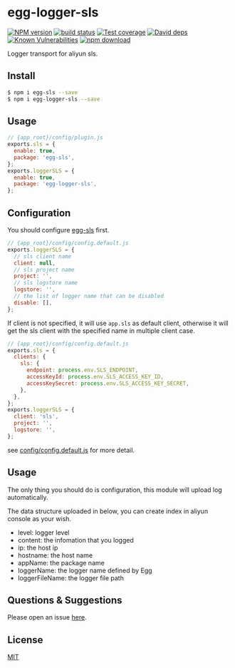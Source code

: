 # egg-logger-sls

[![NPM version][npm-image]][npm-url]
[![build status][travis-image]][travis-url]
[![Test coverage][codecov-image]][codecov-url]
[![David deps][david-image]][david-url]
[![Known Vulnerabilities][snyk-image]][snyk-url]
[![npm download][download-image]][download-url]

[npm-image]: https://img.shields.io/npm/v/egg-logger-sls.svg?style=flat-square
[npm-url]: https://npmjs.org/package/egg-logger-sls
[travis-image]: https://img.shields.io/travis/eggjs/egg-logger-sls.svg?style=flat-square
[travis-url]: https://travis-ci.org/eggjs/egg-logger-sls
[codecov-image]: https://img.shields.io/codecov/c/github/eggjs/egg-logger-sls.svg?style=flat-square
[codecov-url]: https://codecov.io/github/eggjs/egg-logger-sls?branch=master
[david-image]: https://img.shields.io/david/eggjs/egg-logger-sls.svg?style=flat-square
[david-url]: https://david-dm.org/eggjs/egg-logger-sls
[snyk-image]: https://snyk.io/test/npm/egg-logger-sls/badge.svg?style=flat-square
[snyk-url]: https://snyk.io/test/npm/egg-logger-sls
[download-image]: https://img.shields.io/npm/dm/egg-logger-sls.svg?style=flat-square
[download-url]: https://npmjs.org/package/egg-logger-sls

Logger transport for aliyun sls.

## Install

```bash
$ npm i egg-sls --save
$ npm i egg-logger-sls --save
```

## Usage

```js
// {app_root}/config/plugin.js
exports.sls = {
  enable: true,
  package: 'egg-sls',
};
exports.loggerSLS = {
  enable: true,
  package: 'egg-logger-sls',
};
```

## Configuration

You should configure [egg-sls] first.

```js
// {app_root}/config/config.default.js
exports.loggerSLS = {
  // sls client name
  client: null,
  // sls project name
  project: '',
  // sls logstore name
  logstore: '',
  // the list of logger name that can be disabled
  disable: [],
};
```

If client is not specified, it will use `app.sls` as default client, otherwise it will get the sls client with the specified name in multiple client case.

```js
// {app_root}/config/config.default.js
exports.sls = {
  clients: {
    sls: {
      endpoint: process.env.SLS_ENDPOINT,
      accessKeyId: process.env.SLS_ACCESS_KEY_ID,
      accessKeySecret: process.env.SLS_ACCESS_KEY_SECRET,
    },
  },
};
exports.loggerSLS = {
  client: 'sls',
  project: '',
  logstore: '',
};
```

see [config/config.default.js](config/config.default.js) for more detail.

## Usage

The only thing you should do is configuration, this module will upload log automatically.

The data structure uploaded in below, you can create index in aliyun console as your wish.

- level: logger level
- content: the infomation that you logged
- ip: the host ip
- hostname: the host name
- appName: the package name
- loggerName: the logger name defined by Egg
- loggerFileName: the logger file path

## Questions & Suggestions

Please open an issue [here](https://github.com/eggjs/egg/issues).

## License

[MIT](LICENSE)

[egg-sls]: https://github.com/eggjs/egg-sls
